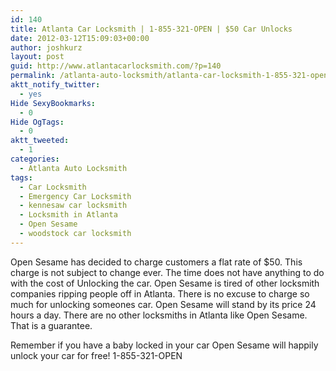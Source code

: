```yaml
---
id: 140
title: Atlanta Car Locksmith | 1-855-321-OPEN | $50 Car Unlocks
date: 2012-03-12T15:09:03+00:00
author: joshkurz
layout: post
guid: http://www.atlantacarlocksmith.com/?p=140
permalink: /atlanta-auto-locksmith/atlanta-car-locksmith-1-855-321-open-50-car-unlocks-140/
aktt_notify_twitter:
  - yes
Hide SexyBookmarks:
  - 0
Hide OgTags:
  - 0
aktt_tweeted:
  - 1
categories:
  - Atlanta Auto Locksmith
tags:
  - Car Locksmith
  - Emergency Car Locksmith
  - kennesaw car locksmith
  - Locksmith in Atlanta
  - Open Sesame
  - woodstock car locksmith
---
```

<div class="pf-content">
  <p>
    Open Sesame has decided to charge customers a flat rate of $50. This charge is not subject to change ever. The time does not have anything to do with the cost of Unlocking the car. Open Sesame is tired of other locksmith companies ripping people off in Atlanta. There is no excuse to charge so much for unlocking someones car. Open Sesame will stand by its price 24 hours a day. There are no other locksmiths in Atlanta like Open Sesame. That is a guarantee.
  </p>
  
  <p>
    Remember if you have a baby locked in your car Open Sesame will happily unlock your car for free! 1-855-321-OPEN
  </p>
</div>